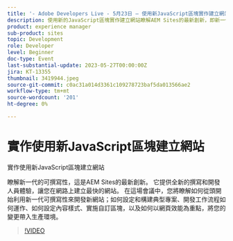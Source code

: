```yaml
---
title: '- Adobe Developers Live - 5月23日 — 使用新JavaScript區塊實作建立網站'
description: 使用新的JavaScript區塊實作建立網站瞭解AEM Sites的最新創新，即新一代的可組合性。 它提供全新的撰寫和開發人員體驗，讓您在網路上建立最快的網站。 在這場會議中，您將瞭解如何從頭開始利用新一代可撰寫性來開發新網站；如何設定和構建典型專案、開發工作流程如何運作、如何設定內容樣式、實施自訂區塊，以及如何以網頁效能為重點，將您的變更帶入生產環境。
product: experience manager
sub-product: sites
topic: Development
role: Developer
level: Beginner
doc-type: Event
last-substantial-update: 2023-05-27T00:00:00Z
jira: KT-13355
thumbnail: 3419944.jpeg
source-git-commit: c0ac31a014d3361c109278723baf5da013566ae2
workflow-type: tm+mt
source-wordcount: '201'
ht-degree: 0%

---
```



# 實作使用新JavaScript區塊建立網站

實作使用新JavaScript區塊建立網站

瞭解新一代的可撰寫性，這是AEM Sites的最新創新。 它提供全新的撰寫和開發人員體驗，讓您在網路上建立最快的網站。 在這場會議中，您將瞭解如何從頭開始利用新一代可撰寫性來開發新網站；如何設定和構建典型專案、開發工作流程如何運作、如何設定內容樣式、實施自訂區塊，以及如何以網頁效能為重點，將您的變更帶入生產環境。

>[!VIDEO](https://video.tv.adobe.com/v/3419944/?learn=on)
